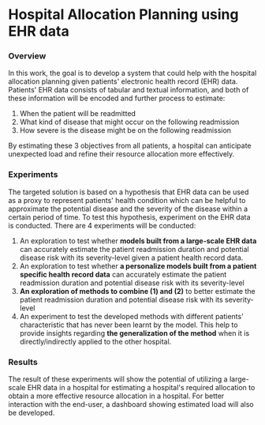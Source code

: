 # Hospital Allocation Planning using EHR data

### Overview
In this work, the goal is to develop a system that could help with the hospital allocation planning given patients' electronic health record (EHR) data. Patients' EHR data consists of tabular and textual information, and both of these information will be encoded and further process to estimate:
1. When the patient will be readmitted
2. What kind of disease that might occur on the following readmission
3. How severe is the disease might be on the following readmission

By estimating these 3 objectives from all patients, a hospital can anticipate unexpected load and refine their resource allocation more effectively. 

### Experiments
The targeted solution is based on a hypothesis that EHR data can be used as a proxy to represent patients' health condition which can be helpful to approximate the potential disease and the severity of the disease within a certain period of time. To test this hypothesis, experiment on the EHR data is conducted. There are 4 experiments will be conducted:
1. An exploration to test whether **models built from a large-scale EHR data** can accurately estimate the patient readmission duration and potential disease risk with its severity-level given a patient health record data.
2. An exploration to test whether **a personalize models built from a patient specific health record data** can accurately estimate the patient readmission duration and potential disease risk with its severity-level
3. **An exploration of methods to combine (1) and (2)** to better estimate the patient readmission duration and potential disease risk with its severity-level
4. An experiment to test the developed methods with different patients' characteristic that has never been learnt by the model. This help to provide insights regarding **the generalization of the method** when it is directly/indirectly applied to the other hospital.

### Results
The result of these experiments will show the potential of utilizing a large-scale EHR data in a hospital for estimating a hospital's required allocation to obtain a more effective resource allocation in a hospital. For better interaction with the end-user, a dashboard showing estimated load will also be developed.

